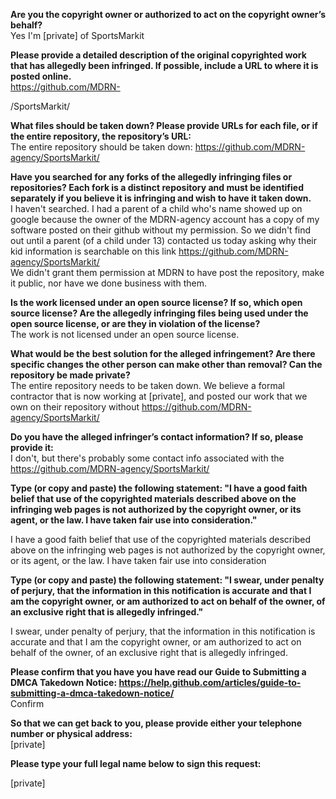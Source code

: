 **Are you the copyright owner or authorized to act on the copyright owner’s behalf?**   
Yes I'm [private] of SportsMarkit

**Please provide a detailed description of the original copyrighted work that has allegedly been infringed. If possible, include a URL to where it is posted online.**   
https://github.com/MDRN-


/SportsMarkit/

**What files should be taken down? Please provide URLs for each file, or if the entire repository, the repository’s URL:**   
The entire repository should be taken down: https://github.com/MDRN-agency/SportsMarkit/

**Have you searched for any forks of the allegedly infringing files or repositories? Each fork is a distinct repository and must be identified separately if you believe it is infringing and wish to have it taken down.**   
I haven't searched. I had a parent of a child who's name showed up on google because the owner of the MDRN-agency account has a copy of my software posted on their github without my permission. So we didn't find out until a parent (of a child under 13) contacted us today asking why their kid information is searchable on this link https://github.com/MDRN-agency/SportsMarkit/   
We didn't grant them permission at MDRN to have post the repository, make it public, nor have we done business with them.

**Is the work licensed under an open source license? If so, which open source license? Are the allegedly infringing files being used under the open source license, or are they in violation of the license?**   
The work is not licensed under an open source license.

**What would be the best solution for the alleged infringement? Are there specific changes the other person can make other than removal? Can the repository be made private?**   
The entire repository needs to be taken down. We believe a formal contractor that is now working at [private], and posted our work that we own on their repository without https://github.com/MDRN-agency/SportsMarkit/

**Do you have the alleged infringer’s contact information? If so, please provide it:**   
I don't, but there's probably some contact info associated with the https://github.com/MDRN-agency/SportsMarkit/

**Type (or copy and paste) the following statement: "I have a good faith belief that use of the copyrighted materials described above on the infringing web pages is not authorized by the copyright owner, or its agent, or the law. I have taken fair use into consideration."**

I have a good faith belief that use of the copyrighted materials described above on the infringing web pages is not authorized by the copyright owner, or its agent, or the law. I have taken fair use into consideration

**Type (or copy and paste) the following statement: "I swear, under penalty of perjury, that the information in this notification is accurate and that I am the copyright owner, or am authorized to act on behalf of the owner, of an exclusive right that is allegedly infringed."**

I swear, under penalty of perjury, that the information in this notification is accurate and that I am the copyright owner, or am authorized to act on behalf of the owner, of an exclusive right that is allegedly infringed.

**Please confirm that you have you have read our Guide to Submitting a DMCA Takedown Notice: https://help.github.com/articles/guide-to-submitting-a-dmca-takedown-notice/**   
Confirm

**So that we can get back to you, please provide either your telephone number or physical address:**   
[private]

**Please type your full legal name below to sign this request:**

[private]
